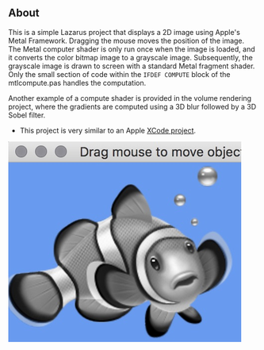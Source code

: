 ## About

This is a simple Lazarus project that displays a 2D image using Apple's Metal Framework. Dragging the mouse moves the position of the image. The Metal computer shader is only run once when the image is loaded, and it converts the color bitmap image to a grayscale image. Subsequently, the grayscale image is drawn to screen with a standard Metal fragment shader. Only the small section of code within the `IFDEF COMPUTE` block of the mtlcompute.pas handles the computation.

Another example of a compute shader is provided in the volume rendering project, where the gradients are computed using a 3D blur followed by a 3D Sobel filter.

 - This project is very similar to an Apple [XCode project](https://developer.apple.com/documentation/metal/hello_compute).

![Compute grayscale](compute.jpg)

